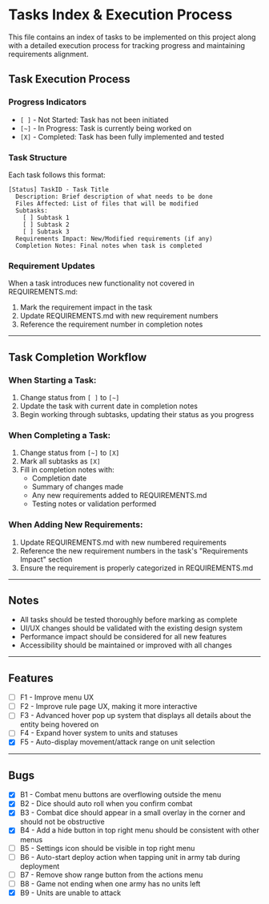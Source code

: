 # Tasks Index & Execution Process

This file contains an index of tasks to be implemented on this project along with a detailed execution process for tracking progress and maintaining requirements alignment.

## Task Execution Process

### Progress Indicators

- `[ ]` - Not Started: Task has not been initiated
- `[~]` - In Progress: Task is currently being worked on
- `[X]` - Completed: Task has been fully implemented and tested

### Task Structure

Each task follows this format:

```
[Status] TaskID - Task Title
  Description: Brief description of what needs to be done
  Files Affected: List of files that will be modified
  Subtasks:
    [ ] Subtask 1
    [ ] Subtask 2
    [ ] Subtask 3
  Requirements Impact: New/Modified requirements (if any)
  Completion Notes: Final notes when task is completed
```

### Requirement Updates

When a task introduces new functionality not covered in REQUIREMENTS.md:

1. Mark the requirement impact in the task
2. Update REQUIREMENTS.md with new requirement numbers
3. Reference the requirement number in completion notes

---

## Task Completion Workflow

### When Starting a Task:

1. Change status from `[ ]` to `[~]`
2. Update the task with current date in completion notes
3. Begin working through subtasks, updating their status as you progress

### When Completing a Task:

1. Change status from `[~]` to `[X]`
2. Mark all subtasks as `[X]`
3. Fill in completion notes with:
   - Completion date
   - Summary of changes made
   - Any new requirements added to REQUIREMENTS.md
   - Testing notes or validation performed

### When Adding New Requirements:

1. Update REQUIREMENTS.md with new numbered requirements
2. Reference the new requirement numbers in the task's "Requirements Impact" section
3. Ensure the requirement is properly categorized in REQUIREMENTS.md

---

## Notes

- All tasks should be tested thoroughly before marking as complete
- UI/UX changes should be validated with the existing design system
- Performance impact should be considered for all new features
- Accessibility should be maintained or improved with all changes

---

## Features

- [ ] F1 - Improve menu UX
- [ ] F2 - Improve rule page UX, making it more interactive
- [ ] F3 - Advanced hover pop up system that displays all details about the entity being hovered on
- [ ] F4 - Expand hover system to units and statuses
- [X] F5 - Auto-display movement/attack range on unit selection

---

## Bugs

- [X] B1 - Combat menu buttons are overflowing outside the menu
- [X] B2 - Dice should auto roll when you confirm combat
- [X] B3 - Combat dice should appear in a small overlay in the corner and should not be obstructive
- [X] B4 - Add a hide button in top right menu should be consistent with other menus
- [ ] B5 - Settings icon should be visible in top right menu
- [ ] B6 - Auto-start deploy action when tapping unit in army tab during deployment
- [ ] B7 - Remove show range button from the actions menu
- [ ] B8 - Game not ending when one army has no units left
- [X] B9 - Units are unable to attack
